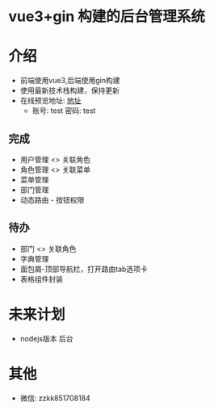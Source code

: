 # vue3+gin 构建的后台管理系统

# 介绍

- 前端使用vue3,后端使用gin构建
- 使用最新技术栈构建，保持更新
- 在线预览地址: [地址](http://vue3.start6.cn)
  - 账号: test 密码: test

## 完成
- 用户管理  <> 关联角色
- 角色管理  <> 关联菜单
- 菜单管理  
- 部门管理
- 动态路由 - 按钮权限
## 待办

- 部门 <> 关联角色
- 字典管理
- 面包屑-顶部导航栏，打开路由tab选项卡
- 表格组件封装

# 未来计划

- nodejs版本 后台

# 其他

- 微信: zzkk851708184